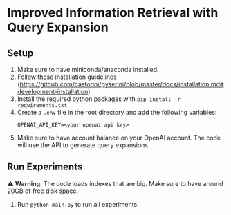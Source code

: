 # Improved Information Retrieval with Query Expansion

## Setup
1. Make sure to have miniconda/anaconda installed.
2. Follow these installation guidelines (https://github.com/castorini/pyserini/blob/master/docs/installation.md#development-installation)
3. Install the required python packages with `pip install -r requirements.txt`
4. Create a `.env` file in the root directory and add the following variables:
    ```
    OPENAI_API_KEY=<your openai api key>
    ```
5. Make sure to have account balance on your OpenAI account. The code will use the API to generate query expansions.
   
## Run Experiments

⚠️ **Warning**: The code loads indexes that are big. Make sure to have around 20GB of free disk space.

1. Run `python main.py` to run all experiments. 